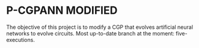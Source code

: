 # P-CGPANN MODIFIED

The objective of this project is to modify a CGP that evolves artificial neural networks to evolve circuits. Most up-to-date branch at the moment: five-executions.
